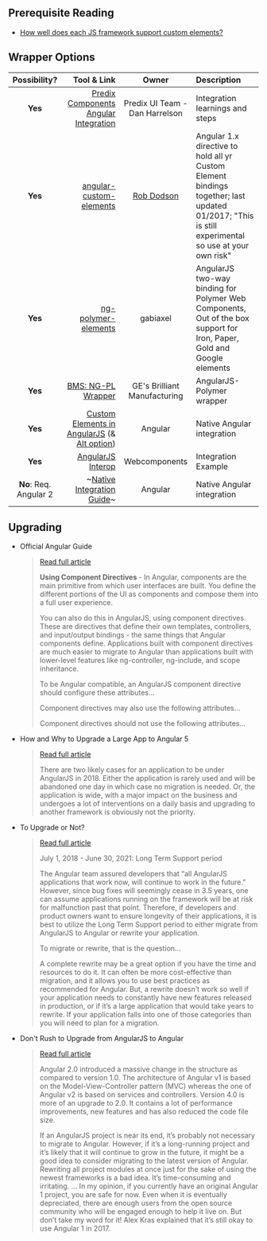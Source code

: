 ## Prerequisite Reading

- [How well does each JS framework support custom elements?](https://custom-elements-everywhere.com/)


## Wrapper Options

| Possibility? | Tool & Link | Owner | Description | 
| :----------: | ----------: | :---: | :---------- |
| **Yes** | [Predix Components Angular Integration](https://www.predix-ui.com/#/develop/frameworks-angular) | Predix UI Team - Dan Harrelson | Integration learnings and steps |
| **Yes** | [angular-custom-elements](https://github.com/robdodson/angular-custom-elements) | [Rob Dodson](https://github.com/robdodson) | Angular 1.x directive to hold all yr Custom Element bindings together; last updated 01/2017; "This is still experimental so use at your own risk" |
| **Yes** | [ng-polymer-elements](https://gabiaxel.github.io/ng-polymer-elements/) | gabiaxel | AngularJS two-way binding for Polymer Web Components, Out of the box support for Iron, Paper, Gold and Google elements |
| **Yes** | [BMS: NG-PL Wrapper](https://github.build.ge.com/BM/analysis-uApp/search?utf8=%E2%9C%93&q=extension-wrapper&type=) | GE's Brilliant Manufacturing | AngularJS-Polymer wrapper |
| **Yes** | [Custom Elements in AngularJS](https://steele.blue/custom-elements-angularjs) (& [Alt option](https://codepen.io/manuelro/pen/bNvoYa)) | Angular | Native Angular integration |
| **Yes** | [AngularJS Interop](https://github.com/webcomponents/angular-interop/tree/master/angularjs/src) | Webcomponents | Integration Example | 
| **No**: Req. Angular 2 | ~[Native Integration Guide](https://www.sitepen.com/blog/2017/09/14/using-web-components-with-angular/)~ | Angular | Native Angular integration | 


## Upgrading

- Official Angular Guide
    > [Read full article](https://angular.io/guide/upgrade)
    > 
    > **Using Component Directives** - In Angular, components are the main primitive from which user interfaces are built. You define the different portions of the UI as components and compose them into a full user experience.
    > 
    > You can also do this in AngularJS, using component directives. These are directives that define their own templates, controllers, and input/output bindings - the same things that Angular components define. Applications built with component directives are much easier to migrate to Angular than applications built with lower-level features like ng-controller, ng-include, and scope inheritance.
    > 
    > To be Angular compatible, an AngularJS component directive should configure these attributes... 
    > 
    > Component directives may also use the following attributes...
    > 
    > Component directives should not use the following attributes...
- How and Why to Upgrade a Large App to Angular 5
    > [Read full article](https://medium.com/contentsquare-engineering-blog/angularjs-to-angular5-upgrading-a-large-application-7e6fbf70bafa)
    > 
    > There are two likely cases for an application to be under AngularJS in 2018. Either the application is rarely used and will be abandoned one day in which case no migration is needed. Or, the application is wide, with a major impact on the business and undergoes a lot of interventions on a daily basis and upgrading to another framework is obviously not the priority.
- To Upgrade or Not?
    > [Read full article](https://www.troyweb.com/blog-list/2018/3/30/its-time-to-begin-plans-for-upgrading-your-angularjs-apps-to-angular)
    > 
    > July 1, 2018 - June 30, 2021: Long Term Support period
    > 
    > The Angular team assured developers that “all AngularJS applications that work now, will continue to work in the future.” However, since bug fixes will seemingly cease in 3.5 years, one can assume applications running on the framework will be at risk for malfunction past that point. Therefore, if developers and product owners want to ensure longevity of their applications, it is best to utilize the Long Term Support period to either migrate from AngularJS to Angular or rewrite your application.
    > 
    > To migrate or rewrite, that is the question…
    > 
    > A complete rewrite may be a great option if you have the time and resources to do it. It can often be more cost-effective than migration, and it allows you to use best practices as recommended for Angular. But, a rewrite doesn’t work so well if your application needs to constantly have new features released in production, or if it’s a large application that would take years to rewrite. If your application falls into one of those categories than you will need to plan for a migration.
- Don't Rush to Upgrade from AngularJS to Angular
    > [Read full article](https://jaxenter.com/original-angular-kicking-2018-141176.html)
    > 
    > Angular 2.0 introduced a massive change in the structure as compared to version 1.0. The architecture of Angular v1 is based on the Model-View-Controller pattern (MVC) whereas the one of Angular v2 is based on services and controllers. Version 4.0 is more of an upgrade to 2.0. It contains a lot of performance improvements, new features and has also reduced the code file size.
    > 
    > If an AngularJS project is near its end, it’s probably not necessary to migrate to Angular. However, if it’s a long-running project and it’s likely that it will continue to grow in the future, it might be a good idea to consider migrating to the latest version of Angular. Rewriting all project modules at once just for the sake of using the newest frameworks is a bad idea. It’s time-consuming and irritating.
    > ...
    > In my opinion, if you currently have an original Angular 1 project, you are safe for now. Even when it is eventually depreciated, there are enough users from the open source community who will be engaged enough to help it live on. But don’t take my word for it! Alex Kras explained that it’s still okay to use Angular 1 in 2017.
